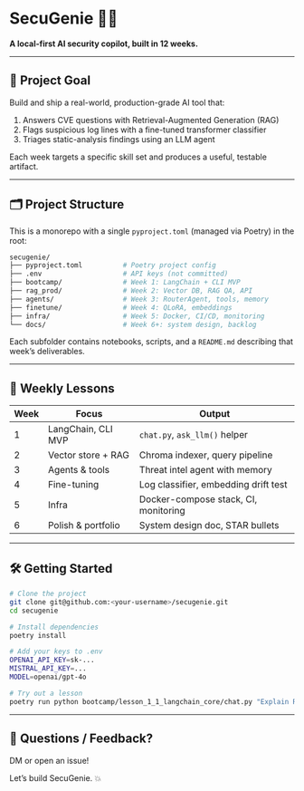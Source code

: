# SecuGenie 🧠🔐

**A local-first AI security copilot, built in 12 weeks.**

---

## 🚀 Project Goal

Build and ship a real-world, production-grade AI tool that:

1. Answers CVE questions with Retrieval-Augmented Generation (RAG)
2. Flags suspicious log lines with a fine-tuned transformer classifier
3. Triages static-analysis findings using an LLM agent

Each week targets a specific skill set and produces a useful, testable artifact.

---

## 🗂️ Project Structure

This is a monorepo with a single `pyproject.toml` (managed via Poetry) in the root:

```bash
secugenie/
├── pyproject.toml          # Poetry project config
├── .env                    # API keys (not committed)
├── bootcamp/               # Week 1: LangChain + CLI MVP
├── rag_prod/               # Week 2: Vector DB, RAG QA, API
├── agents/                 # Week 3: RouterAgent, tools, memory
├── finetune/               # Week 4: QLoRA, embeddings
├── infra/                  # Week 5: Docker, CI/CD, monitoring
└── docs/                   # Week 6+: system design, backlog
```

Each subfolder contains notebooks, scripts, and a `README.md` describing that week’s deliverables.

---

## 📆 Weekly Lessons

| Week | Focus              | Output                               |
| ---- | ------------------ | ------------------------------------ |
| 1    | LangChain, CLI MVP | `chat.py`, `ask_llm()` helper        |
| 2    | Vector store + RAG | Chroma indexer, query pipeline       |
| 3    | Agents & tools     | Threat intel agent with memory       |
| 4    | Fine-tuning        | Log classifier, embedding drift test |
| 5    | Infra              | Docker-compose stack, CI, monitoring |
| 6    | Polish & portfolio | System design doc, STAR bullets      |

---

## 🛠️ Getting Started

```bash
# Clone the project
git clone git@github.com:<your-username>/secugenie.git
cd secugenie

# Install dependencies
poetry install

# Add your keys to .env
OPENAI_API_KEY=sk-...
MISTRAL_API_KEY=...
MODEL=openai/gpt-4o

# Try out a lesson
poetry run python bootcamp/lesson_1_1_langchain_core/chat.py "Explain RAG in 2 lines"
```

---

## 💬 Questions / Feedback?

DM or open an issue!

Let’s build SecuGenie. 💥
